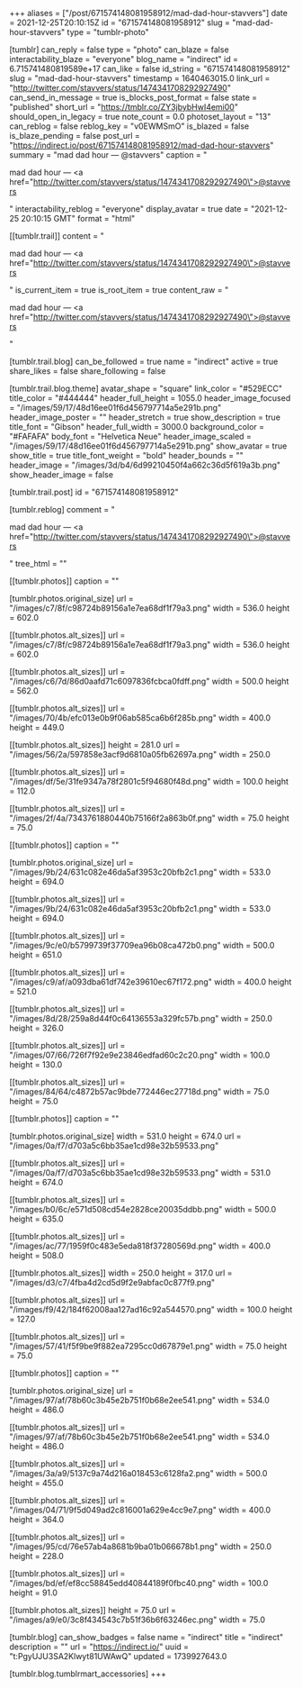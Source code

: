 +++
aliases = ["/post/671574148081958912/mad-dad-hour-stavvers"]
date = 2021-12-25T20:10:15Z
id = "671574148081958912"
slug = "mad-dad-hour-stavvers"
type = "tumblr-photo"

[tumblr]
can_reply = false
type = "photo"
can_blaze = false
interactability_blaze = "everyone"
blog_name = "indirect"
id = 6.715741480819589e+17
can_like = false
id_string = "671574148081958912"
slug = "mad-dad-hour-stavvers"
timestamp = 1640463015.0
link_url = "http://twitter.com/stavvers/status/1474341708292927490"
can_send_in_message = true
is_blocks_post_format = false
state = "published"
short_url = "https://tmblr.co/ZY3jbybHwI4emi00"
should_open_in_legacy = true
note_count = 0.0
photoset_layout = "13"
can_reblog = false
reblog_key = "v0EWMSmO"
is_blazed = false
is_blaze_pending = false
post_url = "https://indirect.io/post/671574148081958912/mad-dad-hour-stavvers"
summary = "mad dad hour — @stavvers"
caption = "<p>mad dad hour — <a href=\"http://twitter.com/stavvers/status/1474341708292927490\">@stavvers</a></p>"
interactability_reblog = "everyone"
display_avatar = true
date = "2021-12-25 20:10:15 GMT"
format = "html"

[[tumblr.trail]]
content = "<p>mad dad hour &mdash; <a href=\"http://twitter.com/stavvers/status/1474341708292927490\">@stavvers</a></p>"
is_current_item = true
is_root_item = true
content_raw = "<p>mad dad hour — <a href=\"http://twitter.com/stavvers/status/1474341708292927490\">@stavvers</a></p>"

[tumblr.trail.blog]
can_be_followed = true
name = "indirect"
active = true
share_likes = false
share_following = false

[tumblr.trail.blog.theme]
avatar_shape = "square"
link_color = "#529ECC"
title_color = "#444444"
header_full_height = 1055.0
header_image_focused = "/images/59/17/48d16ee01f6d456797714a5e291b.png"
header_image_poster = ""
header_stretch = true
show_description = true
title_font = "Gibson"
header_full_width = 3000.0
background_color = "#FAFAFA"
body_font = "Helvetica Neue"
header_image_scaled = "/images/59/17/48d16ee01f6d456797714a5e291b.png"
show_avatar = true
show_title = true
title_font_weight = "bold"
header_bounds = ""
header_image = "/images/3d/b4/6d99210450f4a662c36d5f619a3b.png"
show_header_image = false

[tumblr.trail.post]
id = "671574148081958912"

[tumblr.reblog]
comment = "<p>mad dad hour — <a href=\"http://twitter.com/stavvers/status/1474341708292927490\">@stavvers</a></p>"
tree_html = ""

[[tumblr.photos]]
caption = ""

[tumblr.photos.original_size]
url = "/images/c7/8f/c98724b89156a1e7ea68df1f79a3.png"
width = 536.0
height = 602.0

[[tumblr.photos.alt_sizes]]
url = "/images/c7/8f/c98724b89156a1e7ea68df1f79a3.png"
width = 536.0
height = 602.0

[[tumblr.photos.alt_sizes]]
url = "/images/c6/7d/86d0aafd71c6097836fcbca0fdff.png"
width = 500.0
height = 562.0

[[tumblr.photos.alt_sizes]]
url = "/images/70/4b/efc013e0b9f06ab585ca6b6f285b.png"
width = 400.0
height = 449.0

[[tumblr.photos.alt_sizes]]
height = 281.0
url = "/images/56/2a/597858e3acf9d6810a05fb62697a.png"
width = 250.0

[[tumblr.photos.alt_sizes]]
url = "/images/df/5e/31fe9347a78f2801c5f94680f48d.png"
width = 100.0
height = 112.0

[[tumblr.photos.alt_sizes]]
url = "/images/2f/4a/7343761880440b75166f2a863b0f.png"
width = 75.0
height = 75.0

[[tumblr.photos]]
caption = ""

[tumblr.photos.original_size]
url = "/images/9b/24/631c082e46da5af3953c20bfb2c1.png"
width = 533.0
height = 694.0

[[tumblr.photos.alt_sizes]]
url = "/images/9b/24/631c082e46da5af3953c20bfb2c1.png"
width = 533.0
height = 694.0

[[tumblr.photos.alt_sizes]]
url = "/images/9c/e0/b5799739f37709ea96b08ca472b0.png"
width = 500.0
height = 651.0

[[tumblr.photos.alt_sizes]]
url = "/images/c9/af/a093dba61df742e39610ec67f172.png"
width = 400.0
height = 521.0

[[tumblr.photos.alt_sizes]]
url = "/images/8d/28/259a8d44f0c64136553a329fc57b.png"
width = 250.0
height = 326.0

[[tumblr.photos.alt_sizes]]
url = "/images/07/66/726f7f92e9e23846edfad60c2c20.png"
width = 100.0
height = 130.0

[[tumblr.photos.alt_sizes]]
url = "/images/84/64/c4872b57ac9bde772446ec27718d.png"
width = 75.0
height = 75.0

[[tumblr.photos]]
caption = ""

[tumblr.photos.original_size]
width = 531.0
height = 674.0
url = "/images/0a/f7/d703a5c6bb35ae1cd98e32b59533.png"

[[tumblr.photos.alt_sizes]]
url = "/images/0a/f7/d703a5c6bb35ae1cd98e32b59533.png"
width = 531.0
height = 674.0

[[tumblr.photos.alt_sizes]]
url = "/images/b0/6c/e571d508cd54e2828ce20035ddbb.png"
width = 500.0
height = 635.0

[[tumblr.photos.alt_sizes]]
url = "/images/ac/77/1959f0c483e5eda818f37280569d.png"
width = 400.0
height = 508.0

[[tumblr.photos.alt_sizes]]
width = 250.0
height = 317.0
url = "/images/d3/c7/4fba4d2cd5d9f2e9abfac0c877f9.png"

[[tumblr.photos.alt_sizes]]
url = "/images/f9/42/184f62008aa127ad16c92a544570.png"
width = 100.0
height = 127.0

[[tumblr.photos.alt_sizes]]
url = "/images/57/41/f5f9be9f882ea7295cc0d67879e1.png"
width = 75.0
height = 75.0

[[tumblr.photos]]
caption = ""

[tumblr.photos.original_size]
url = "/images/97/af/78b60c3b45e2b751f0b68e2ee541.png"
width = 534.0
height = 486.0

[[tumblr.photos.alt_sizes]]
url = "/images/97/af/78b60c3b45e2b751f0b68e2ee541.png"
width = 534.0
height = 486.0

[[tumblr.photos.alt_sizes]]
url = "/images/3a/a9/5137c9a74d216a018453c6128fa2.png"
width = 500.0
height = 455.0

[[tumblr.photos.alt_sizes]]
url = "/images/04/71/9f5d049ad2c816001a629e4cc9e7.png"
width = 400.0
height = 364.0

[[tumblr.photos.alt_sizes]]
url = "/images/95/cd/76e57ab4a8681b9ba01b066678b1.png"
width = 250.0
height = 228.0

[[tumblr.photos.alt_sizes]]
url = "/images/bd/ef/ef8cc58845edd40844189f0fbc40.png"
width = 100.0
height = 91.0

[[tumblr.photos.alt_sizes]]
height = 75.0
url = "/images/a9/e0/3c8f434543c7b51f36b6f63246ec.png"
width = 75.0

[tumblr.blog]
can_show_badges = false
name = "indirect"
title = "indirect"
description = ""
url = "https://indirect.io/"
uuid = "t:PgyUJU3SA2Klwyt81UWAwQ"
updated = 1739927643.0

[tumblr.blog.tumblrmart_accessories]
+++
